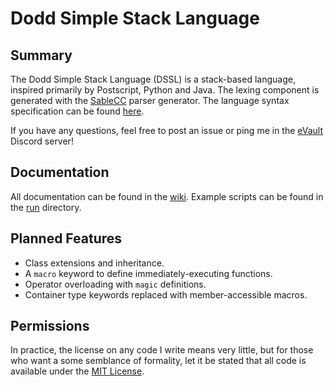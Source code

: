 Dodd Simple Stack Language
==========================

Summary
-------

The Dodd Simple Stack Language (DSSL) is a stack-based language, inspired primarily by Postscript, Python and Java. The lexing component is generated with the [SableCC](https://sablecc.org/) parser generator. The language syntax specification can be found [here](https://github.com/tomdodd4598/Dodd-Simple-Stack-Language/blob/main/src/dssl.sable).

If you have any questions, feel free to post an issue or ping me in the [eVault](https://discord.gg/KCPYgWw) Discord server!

Documentation
-------------

All documentation can be found in the [wiki](https://github.com/tomdodd4598/Dodd-Simple-Stack-Language/wiki). Example scripts can be found in the [run](https://github.com/tomdodd4598/Dodd-Simple-Stack-Language/tree/main/run) directory.

Planned Features
----------------

- Class extensions and inheritance.
- A `macro` keyword to define immediately-executing functions.
- Operator overloading with `magic` definitions.
- Container type keywords replaced with member-accessible macros.


Permissions
-----------

In practice, the license on any code I write means very little, but for those who want a some semblance of formality, let it be stated that all code is available under the [MIT License](https://github.com/tomdodd4598/Dodd-Simple-Stack-Language/blob/main/LICENSE.md).
